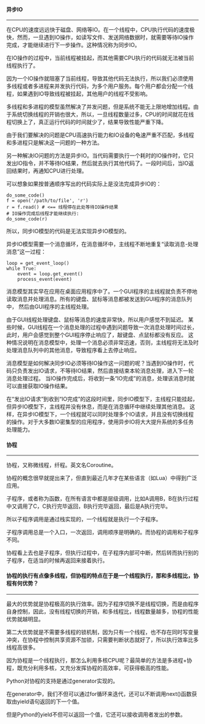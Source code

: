 #### 异步IO

---

在CPU的速度远远快于磁盘、网络等IO。在一个线程中，CPU执行代码的速度极快，然而，一旦遇到IO操作，如读写文件、发送网络数据时，就需要等待IO操作完成，才能继续进行下一步操作。这种情况称为同步IO。

在IO操作的过程中，当前线程被挂起，而其他需要CPU执行的代码就无法被当前线程执行了。

因为一个IO操作就阻塞了当前线程，导致其他代码无法执行，所以我们必须使用多线程或者多进程来并发执行代码，为多个用户服务。每个用户都会分配一个线程，如果遇到IO导致线程被挂起，其他用户的线程不受影响。

多线程和多进程的模型虽然解决了并发问题，但是系统不能无上限地增加线程。由于系统切换线程的开销也很大，所以，一旦线程数量过多，CPU的时间就花在线程切换上了，真正运行代码的时间就少了，结果导致性能严重下降。

由于我们要解决的问题是CPU高速执行能力和IO设备的龟速严重不匹配，多线程和多进程只是解决这一问题的一种方法。

另一种解决IO问题的方法是异步IO。当代码需要执行一个耗时的IO操作时，它只发出IO指令，并不等待IO结果，然后就去执行其他代码了。一段时间后，当IO返回结果时，再通知CPU进行处理。

可以想象如果按普通顺序写出的代码实际上是没法完成异步IO的：

    do_some_code()
    f = open('/path/to/file', 'r')
    r = f.read() # <== 线程停在此处等待IO操作结果
    # IO操作完成后线程才能继续执行:
    do_some_code(r)
    
所以，同步IO模型的代码是无法实现异步IO模型的。

异步IO模型需要一个消息循环，在消息循环中，主线程不断地重复“读取消息-处理消息”这一过程：

    loop = get_event_loop()
    while True:
        event = loop.get_event()
        process_event(event)
        
消息模型其实早在应用在桌面应用程序中了。一个GUI程序的主线程就负责不停地读取消息并处理消息。所有的键盘、鼠标等消息都被发送到GUI程序的消息队列中，
然后由GUI程序的主线程处理。

由于GUI线程处理键盘、鼠标等消息的速度非常快，所以用户感觉不到延迟。
某些时候，GUI线程在一个消息处理的过程中遇到问题导致一次消息处理时间过长，此时，用户会感觉到整个GUI程序停止响应了，敲键盘、点鼠标都没有反应。
这种情况说明在消息模型中，处理一个消息必须非常迅速，否则，主线程将无法及时处理消息队列中的其他消息，导致程序看上去停止响应。

消息模型是如何解决同步IO必须等待IO操作这一问题的呢？当遇到IO操作时，代码只负责发出IO请求，不等待IO结果，然后直接结束本轮消息处理，进入下一轮消息处理过程。
当IO操作完成后，将收到一条“IO完成”的消息，处理该消息时就可以直接获取IO操作结果。

在“发出IO请求”到收到“IO完成”的这段时间里，同步IO模型下，主线程只能挂起，但异步IO模型下，主线程并没有休息，而是在消息循环中继续处理其他消息。
这样，在异步IO模型下，一个线程就可以同时处理多个IO请求，并且没有切换线程的操作。对于大多数IO密集型的应用程序，使用异步IO将大大提升系统的多任务处理能力。

#### 协程

---
协程，又称微线程，纤程。英文名Coroutine。

协程的概念很早就提出来了，但直到最近几年才在某些语言（如Lua）中得到广泛应用。

子程序，或者称为函数，在所有语言中都是层级调用，比如A调用B，B在执行过程中又调用了C，C执行完毕返回，B执行完毕返回，最后是A执行完毕。

所以子程序调用是通过栈实现的，一个线程就是执行一个子程序。

子程序调用总是一个入口，一次返回，调用顺序是明确的。而协程的调用和子程序不同。

协程看上去也是子程序，但执行过程中，在子程序内部可中断，然后转而执行别的子程序，在适当的时候再返回来接着执行。


#### 协程的执行有点像多线程，但协程的特点在于是一个线程执行，那和多线程比，协程有何优势？

---

最大的优势就是协程极高的执行效率。因为子程序切换不是线程切换，而是由程序自身控制，因此，没有线程切换的开销，和多线程比，线程数量越多，协程的性能优势就越明显。

第二大优势就是不需要多线程的锁机制，因为只有一个线程，也不存在同时写变量冲突，在协程中控制共享资源不加锁，只需要判断状态就好了，所以执行效率比多线程高很多。

因为协程是一个线程执行，那怎么利用多核CPU呢？最简单的方法是多进程+协程，既充分利用多核，又充分发挥协程的高效率，可获得极高的性能。

Python对协程的支持是通过generator实现的。

在generator中，我们不但可以通过for循环来迭代，还可以不断调用next()函数获取由yield语句返回的下一个值。

但是Python的yield不但可以返回一个值，它还可以接收调用者发出的参数。

